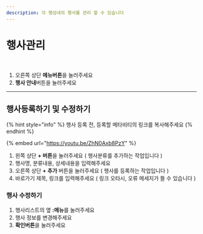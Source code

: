 ```yaml
---
description: 각 행성내의 행사를 관리 할 수 있습니다
---
```


# 행사관리

<figure><img src="../../../.gitbook/assets/스크린샷-2023-11-10-오후-6.15.27 (3).png" alt=""><figcaption></figcaption></figure>

1. 오른쪽 상단 **메뉴버튼**을 눌러주세요
2. **행사 안내**버튼을 눌러주세요&#x20;



***

## 행사등록하기 및 수정하기&#x20;

{% hint style="info" %}
행사 등록 전, 등록할 메타비티의 링크를 복사해주세요
{% endhint %}

{% embed url="https://youtu.be/ZhN0Axb8PzY" %}

1. 왼쪽 상단 **+ 버튼**을 눌러주세요 ( 행사분류를 추가하는 작업입니다 )
2. 행사명, 분류내용, 상세내용을 입력해주세요&#x20;
3. 오른쪽 상단 **+ 추가** 버튼을 눌러주세요 ( 행사를 등록하는 작업입니다 )
4. 바로가기 제목, 링크를 입력해주세요 ( 링크 오타시, 오류 메세지가 뜰 수 있습니다 )

### 행사 수정하기

1. 행사리스트의 옆 **:메뉴**를 눌러주세요&#x20;
2. 행사 정보를 변경해주세요&#x20;
3. **확인버튼**을 눌러주세요&#x20;

